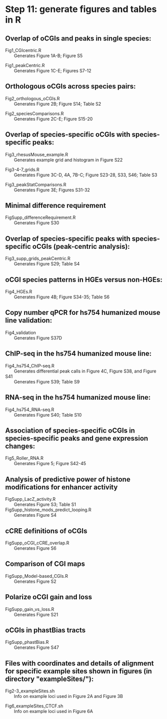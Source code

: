 # Step 11: generate figures and tables in R

## Overlap of oCGIs and peaks in single species:

Fig1_CGIcentric.R  
&emsp;&emsp;Generates Figure 1A-B; Figure S5  

Fig1_peakCentric.R  
&emsp;&emsp;Generates Figure 1C-E; Figures S7-12  

## Orthologous oCGIs across species pairs:

Fig2_orthologous_oCGIs.R  
&emsp;&emsp;Generates Figure 2B; Figure S14; Table S2  

Fig2_speciesComparisons.R  
&emsp;&emsp;Generates Figure 2C-E; Figure S15-20  

## Overlap of species-specific oCGIs with species-specific peaks:

Fig3_rhesusMouse_example.R  
&emsp;&emsp;Generates example grid and histogram in Figure S22  

Fig3-4-7_grids.R  
&emsp;&emsp;Generates Figure 3C-D, 4A, 7B-C; Figure S23-28, S33, S46; Table S3  

Fig3_peakStatComparisons.R  
&emsp;&emsp;Generates Figure 3E; Figures S31-32 

## Minimal difference requirement

FigSupp_differenceRequirement.R  
&emsp;&emsp;Generates Figure S30  

## Overlap of species-specific peaks with species-specific oCGIs (peak-centric analysis):

Fig3_supp_grids_peakCentric.R  
&emsp;&emsp;Generates Figure S29; Table S4  

## oCGI species patterns in HGEs versus non-HGEs:

Fig4_HGEs.R  
&emsp;&emsp;Generates Figure 4B; Figure S34-35; Table S6

## Copy number qPCR for hs754 humanized mouse line validation:
Fig4_validation  
&emsp;&emsp;Generates Figure S37D

## ChIP-seq in the hs754 humanized mouse line:
Fig4_hs754_ChIP-seq.R  
&emsp;&emsp;Generates differential peak calls in Figure 4C, Figure S38, and Figure S41  
&emsp;&emsp;Generates Figure S39; Table S9

## RNA-seq in the hs754 humanized mouse line:
Fig4_hs754_RNA-seq.R  
&emsp;&emsp;Generates Figure S40; Table S10

## Association of species-specific oCGIs in species-specific peaks and gene expression changes:
Fig5_Roller_RNA.R  
&emsp;&emsp;Generates Figure 5; Figure S42-45

## Analysis of predictive power of histone modifications for enhancer activity
FigSupp_LacZ_activity.R  
&emsp;&emsp;Generates Figure S3; Table S1  
FigSupp_histone_mods_predict_looping.R  
&emsp;&emsp;Generates Figure S4  

## cCRE definitions of oCGIs
FigSupp_oCGI_cCRE_overlap.R  
&emsp;&emsp;Generates Figure S6

## Comparison of CGI maps
FigSupp_Model-based_CGIs.R  
&emsp;&emsp;Generates Figure S2  

## Polarize oCGI gain and loss
FigSupp_gain_vs_loss.R  
&emsp;&emsp;Generates Figure S21

## oCGIs in phastBias tracts
FigSupp_phastBias.R  
&emsp;&emsp;Generates Figure S47

## Files with coordinates and details of alignment for specific example sites shown in figures (in directory "exampleSites/"):
Fig2-3_exampleSites.sh  
&emsp;&emsp;Info on example loci used in Figure 2A and Figure 3B

Fig6_exampleSites_CTCF.sh  
&emsp;&emsp;Info on example loci used in Figure 6A

